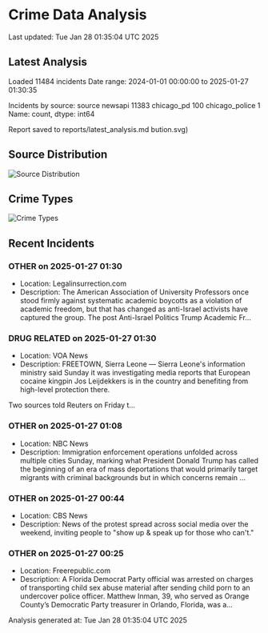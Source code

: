 # Crime Data Analysis
Last updated: Tue Jan 28 01:35:04 UTC 2025

## Latest Analysis

Loaded 11484 incidents
Date range: 2024-01-01 00:00:00 to 2025-01-27 01:30:35

Incidents by source:
source
newsapi           11383
chicago_pd          100
chicago_police        1
Name: count, dtype: int64

Report saved to reports/latest_analysis.md
bution.svg)

## Source Distribution
![Source Distribution](images/source_distribution.svg)

## Crime Types
![Crime Types](images/crime_types.svg)

## Recent Incidents

### OTHER on 2025-01-27 01:30
- Location: Legalinsurrection.com
- Description: The American Association of University Professors once stood firmly against systematic academic boycotts as a violation of academic freedom, but that has changed as anti-Israel activists have captured the group.
The post Anti-Israel Politics Trump Academic Fr…


### DRUG RELATED on 2025-01-27 01:30
- Location: VOA News
- Description: FREETOWN, Sierra Leone — Sierra Leone's information ministry said Sunday it was investigating media reports that European cocaine kingpin Jos Leijdekkers is in the country and benefiting from high-level protection there.


Two sources told Reuters on Friday t…


### OTHER on 2025-01-27 01:08
- Location: NBC News
- Description: Immigration enforcement operations unfolded across multiple cities Sunday, marking what President Donald Trump has called the beginning of an era of mass deportations that would primarily target migrants with criminal backgrounds but in which concerns remain …


### OTHER on 2025-01-27 00:44
- Location: CBS News
- Description: News of the protest spread across social media over the weekend, inviting people to "show up & speak up for those who can't."


### OTHER on 2025-01-27 00:25
- Location: Freerepublic.com
- Description: A Florida Democrat Party official was arrested on charges of transporting child sex abuse material after sending child porn to an undercover police officer. Matthew Inman, 39, who served as Orange County’s Democratic Party treasurer in Orlando, Florida, was a…

Analysis generated at: Tue Jan 28 01:35:04 UTC 2025
